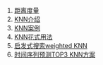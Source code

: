 
1. [距离度量](https://zhuanlan.zhihu.com/p/58819850)
2. [KNN介绍](https://zhuanlan.zhihu.com/p/61341071)
3. [KNN案例](https://zhuanlan.zhihu.com/p/61996479)
4. [KNN花式用法]()
5. [启发式搜索weighted KNN]()
6. [时间序列预测TOP3 KNN方案]()